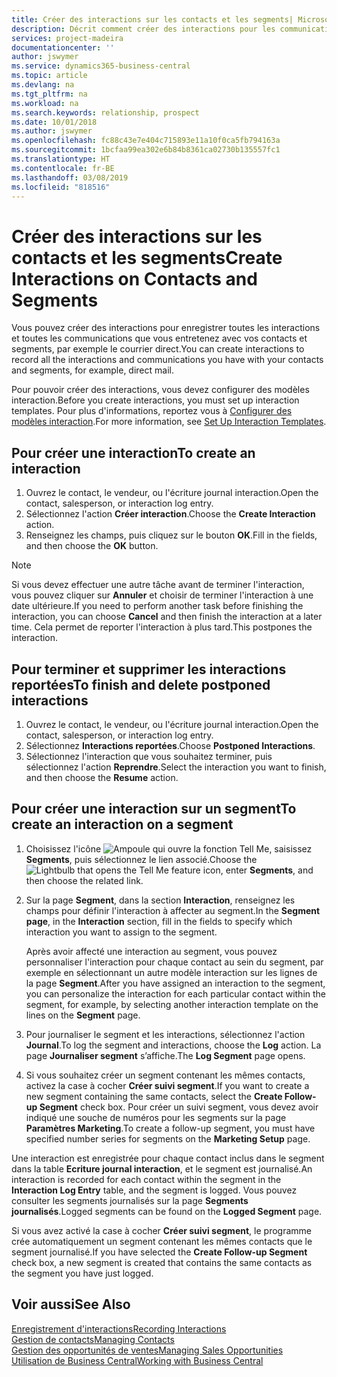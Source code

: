 ```yaml
---
title: Créer des interactions sur les contacts et les segments| Microsoft Docs
description: Décrit comment créer des interactions pour les communications que vous avez avec vos contacts et segments dans Business Central, par exemple le courrier direct.
services: project-madeira
documentationcenter: ''
author: jswymer
ms.service: dynamics365-business-central
ms.topic: article
ms.devlang: na
ms.tgt_pltfrm: na
ms.workload: na
ms.search.keywords: relationship, prospect
ms.date: 10/01/2018
ms.author: jswymer
ms.openlocfilehash: fc88c43e7e404c715893e11a10f0ca5fb794163a
ms.sourcegitcommit: 1bcfaa99ea302e6b84b8361ca02730b135557fc1
ms.translationtype: HT
ms.contentlocale: fr-BE
ms.lasthandoff: 03/08/2019
ms.locfileid: "818516"
---
```

# <a name="create-interactions-on-contacts-and-segments"></a><span data-ttu-id="209ee-103">Créer des interactions sur les contacts et les segments</span><span class="sxs-lookup"><span data-stu-id="209ee-103">Create Interactions on Contacts and Segments</span></span>
<span data-ttu-id="209ee-104">Vous pouvez créer des interactions pour enregistrer toutes les interactions et toutes les communications que vous entretenez avec vos contacts et segments, par exemple le courrier direct.</span><span class="sxs-lookup"><span data-stu-id="209ee-104">You can create interactions to record all the interactions and communications you have with your contacts and segments, for example, direct mail.</span></span>

<span data-ttu-id="209ee-105">Pour pouvoir créer des interactions, vous devez configurer des modèles interaction.</span><span class="sxs-lookup"><span data-stu-id="209ee-105">Before you create interactions, you must set up interaction templates.</span></span> <span data-ttu-id="209ee-106">Pour plus d'informations, reportez vous à [Configurer des modèles interaction](marketing-interactions.md).</span><span class="sxs-lookup"><span data-stu-id="209ee-106">For more information, see  [Set Up Interaction Templates](marketing-interactions.md).</span></span>

## <a name="to-create-an-interaction"></a><span data-ttu-id="209ee-107">Pour créer une interaction</span><span class="sxs-lookup"><span data-stu-id="209ee-107">To create an interaction</span></span>
1. <span data-ttu-id="209ee-108">Ouvrez le contact, le vendeur, ou l'écriture journal interaction.</span><span class="sxs-lookup"><span data-stu-id="209ee-108">Open the contact, salesperson, or interaction log entry.</span></span>
2. <span data-ttu-id="209ee-109">Sélectionnez l'action **Créer interaction**.</span><span class="sxs-lookup"><span data-stu-id="209ee-109">Choose the **Create Interaction** action.</span></span>
3. <span data-ttu-id="209ee-110">Renseignez les champs, puis cliquez sur le bouton **OK**.</span><span class="sxs-lookup"><span data-stu-id="209ee-110">Fill in the fields, and then choose the **OK** button.</span></span>

> [!NOTE]  
>   <span data-ttu-id="209ee-111">Si vous devez effectuer une autre tâche avant de terminer l'interaction, vous pouvez cliquer sur **Annuler** et choisir de terminer l'interaction à une date ultérieure.</span><span class="sxs-lookup"><span data-stu-id="209ee-111">If you need to perform another task before finishing the interaction, you can choose **Cancel** and then finish the interaction at a later time.</span></span> <span data-ttu-id="209ee-112">Cela permet de reporter l'interaction à plus tard.</span><span class="sxs-lookup"><span data-stu-id="209ee-112">This postpones the interaction.</span></span>

## <a name="to-finish-and-delete-postponed-interactions"></a><span data-ttu-id="209ee-113">Pour terminer et supprimer les interactions reportées</span><span class="sxs-lookup"><span data-stu-id="209ee-113">To finish and delete postponed interactions</span></span>
1. <span data-ttu-id="209ee-114">Ouvrez le contact, le vendeur, ou l'écriture journal interaction.</span><span class="sxs-lookup"><span data-stu-id="209ee-114">Open the contact, salesperson, or interaction log entry.</span></span>
2. <span data-ttu-id="209ee-115">Sélectionnez **Interactions reportées**.</span><span class="sxs-lookup"><span data-stu-id="209ee-115">Choose **Postponed Interactions**.</span></span>
3. <span data-ttu-id="209ee-116">Sélectionnez l'interaction que vous souhaitez terminer, puis sélectionnez l'action **Reprendre**.</span><span class="sxs-lookup"><span data-stu-id="209ee-116">Select the interaction you want to finish, and then choose the **Resume** action.</span></span>

## <a name="to-create-an-interaction-on-a-segment"></a><span data-ttu-id="209ee-117">Pour créer une interaction sur un segment</span><span class="sxs-lookup"><span data-stu-id="209ee-117">To create an interaction on a segment</span></span>
1. <span data-ttu-id="209ee-118">Choisissez l'icône ![Ampoule qui ouvre la fonction Tell Me](media/ui-search/search_small.png "Dites-moi ce que vous voulez faire"), saisissez **Segments**, puis sélectionnez le lien associé.</span><span class="sxs-lookup"><span data-stu-id="209ee-118">Choose the ![Lightbulb that opens the Tell Me feature](media/ui-search/search_small.png "Tell me what you want to do") icon, enter **Segments**, and then choose the related link.</span></span>
2. <span data-ttu-id="209ee-119">Sur la page **Segment**, dans la section **Interaction**, renseignez les champs pour définir l'interaction à affecter au segment.</span><span class="sxs-lookup"><span data-stu-id="209ee-119">In the **Segment page**, in the **Interaction** section, fill in the fields to specify which interaction you want to assign to the segment.</span></span>

    <span data-ttu-id="209ee-120">Après avoir affecté une interaction au segment, vous pouvez personnaliser l'interaction pour chaque contact au sein du segment, par exemple en sélectionnant un autre modèle interaction sur les lignes de la page **Segment**.</span><span class="sxs-lookup"><span data-stu-id="209ee-120">After you have assigned an interaction to the segment, you can personalize the interaction for each particular contact within the segment, for example, by selecting another interaction template on the lines on the **Segment** page.</span></span>  
3. <span data-ttu-id="209ee-121">Pour journaliser le segment et les interactions, sélectionnez l'action **Journal**.</span><span class="sxs-lookup"><span data-stu-id="209ee-121">To log the segment and interactions, choose the **Log** action.</span></span> <span data-ttu-id="209ee-122">La page **Journaliser segment** s’affiche.</span><span class="sxs-lookup"><span data-stu-id="209ee-122">The **Log Segment** page opens.</span></span>
4. <span data-ttu-id="209ee-123">Si vous souhaitez créer un segment contenant les mêmes contacts, activez la case à cocher **Créer suivi segment**.</span><span class="sxs-lookup"><span data-stu-id="209ee-123">If you want to create a new segment containing the same contacts, select the **Create Follow-up Segment** check box.</span></span> <span data-ttu-id="209ee-124">Pour créer un suivi segment, vous devez avoir indiqué une souche de numéros pour les segments sur la page **Paramètres Marketing**.</span><span class="sxs-lookup"><span data-stu-id="209ee-124">To create a follow-up segment, you must have specified number series for segments on the **Marketing Setup** page.</span></span>

<span data-ttu-id="209ee-125">Une interaction est enregistrée pour chaque contact inclus dans le segment dans la table **Ecriture journal interaction**, et le segment est journalisé.</span><span class="sxs-lookup"><span data-stu-id="209ee-125">An interaction is recorded for each contact within the segment in the **Interaction Log Entry** table, and the segment is logged.</span></span> <span data-ttu-id="209ee-126">Vous pouvez consulter les segments journalisés sur la page **Segments journalisés**.</span><span class="sxs-lookup"><span data-stu-id="209ee-126">Logged segments can be found on the **Logged Segment** page.</span></span>

<span data-ttu-id="209ee-127">Si vous avez activé la case à cocher **Créer suivi segment**, le programme crée automatiquement un segment contenant les mêmes contacts que le segment journalisé.</span><span class="sxs-lookup"><span data-stu-id="209ee-127">If you have selected the **Create Follow-up Segment** check box, a new segment is created that contains the same contacts as the segment you have just logged.</span></span>

## <a name="see-also"></a><span data-ttu-id="209ee-128">Voir aussi</span><span class="sxs-lookup"><span data-stu-id="209ee-128">See Also</span></span>
[<span data-ttu-id="209ee-129">Enregistrement d'interactions</span><span class="sxs-lookup"><span data-stu-id="209ee-129">Recording Interactions</span></span>](marketing-interactions.md)  
[<span data-ttu-id="209ee-130">Gestion de contacts</span><span class="sxs-lookup"><span data-stu-id="209ee-130">Managing Contacts</span></span>](marketing-contacts.md)  
[<span data-ttu-id="209ee-131">Gestion des opportunités de ventes</span><span class="sxs-lookup"><span data-stu-id="209ee-131">Managing Sales Opportunities</span></span>](marketing-manage-sales-opportunities.md)  
[<span data-ttu-id="209ee-132">Utilisation de Business Central</span><span class="sxs-lookup"><span data-stu-id="209ee-132">Working with Business Central</span></span>](ui-work-product.md)
